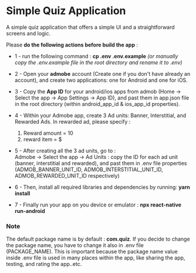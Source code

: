 # Simple Quiz Application

A simple quiz application that offers a simple UI and a straightforward screens and logic.

Please **do the following actions before build the app** :

- 1 - run the following command :
  **cp .env .env.example**
  _(or manually copy the .env.example file in the root directory and rename it to .env)_

- 2 - Open your **admobe** account (Create one if you don't have already an account), and create two applications: one for Android and one for iOS.

- 3 - Copy the **App ID** for your android/ios apps from admob (Home -> Select the app -> App Settings -> App ID), and past them in app.json file in the root directory (within android_app_id & ios_app_id properties).

- 4 - Within your Admobe app, create 3 Ad units: Banner, Interstitial, and Rewarded Ads.
  In rewarded ad, please specify :

  1.  Reward amount = 10
  2.  reward item = $

- 5 - After creating all the 3 ad units, go to :  
  Admobe -> Select the app -> Ad Units : copy the ID for each ad unit (banner, interstitial and rewarded), and past them in .env file properties (ADMOB_BANNER_UNIT_ID, ADMOB_INTERSTITIAL_UNIT_ID, ADMOB_REWARDED_UNIT_ID respectively)

- 6 - Then, install all required libraries and dependencies by running:
  **yarn install**
- 7 - Finally run your app on you device or emulator :
  **npx react-native run-android**

### Note

The default package name is by default : **com.quiz**. If you decide to change the package name, you have to change it also in .env file (PACKAGE_NAME).
This is important because the package name value inside .env file is used in many places within the app, like sharing the app, testing, and rating the app..etc.
